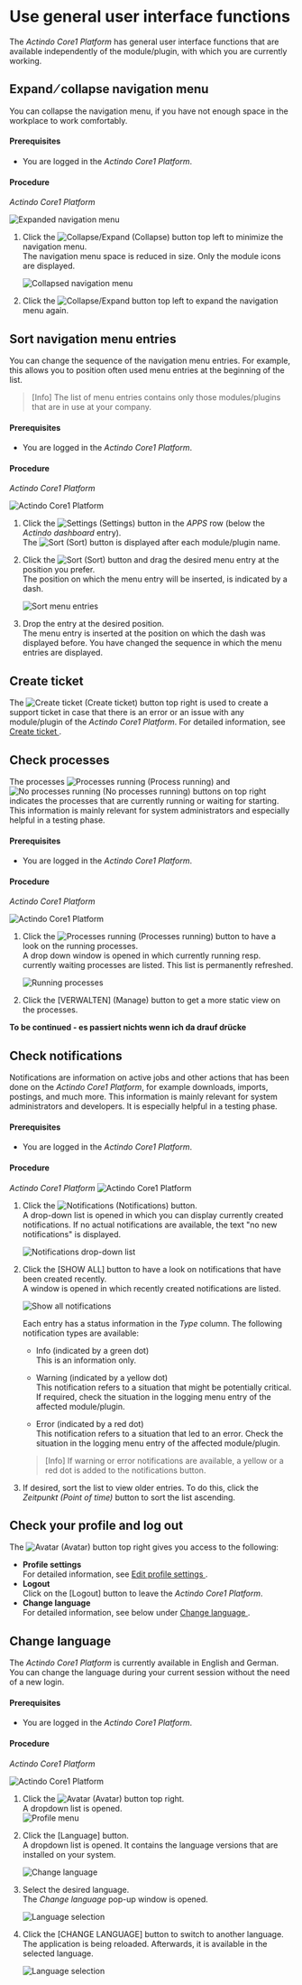 # Use general user interface functions

The *Actindo Core1 Platform* has general user interface functions that are available independently of the module/plugin, with which you are currently working.


## Expand &frasl; collapse navigation menu
You can collapse the navigation menu, if you have not enough space in the workplace to work comfortably.

#### Prerequisites
- You are logged in the *Actindo Core1 Platform*.

#### Procedure

*Actindo Core1 Platform*

![Expanded navigation menu](../../Assets/Screenshots/Core1Platform/UsingCore1/ExpandedNavBar.png "[Expanded navigation menu]")   

1. Click the ![Collapse/Expand](../../Assets/Icons/CollapseExpand02.png "[Collapse/Expand]") (Collapse) button top left to minimize the navigation menu.   
The navigation menu space is reduced in size. Only the module icons are displayed.

    ![Collapsed navigation menu](../../Assets/Screenshots/Core1Platform/UsingCore1/CollapsedNavBar.png "[Collapsed navigation menu]")

2. Click the ![Collapse/Expand](../../Assets/Icons/CollapseExpand02.png "[Collapse/Expand]") button top left to expand the navigation menu again.

## Sort navigation menu entries
You can change the sequence of the navigation menu entries. For example, this allows you to position often used menu entries at the beginning of the list.   
 > [Info] The list of menu entries contains only those modules/plugins that are in use at your company.

 #### Prerequisites
- You are logged in the *Actindo Core1 Platform*. 

#### Procedure
*Actindo Core1 Platform*

![Actindo Core1 Platform](../../Assets/Screenshots/Core1Platform/Core1.png "[Actindo Core1 Platform]")

1. Click the ![Settings](../../Assets/Icons/Settings03.png "[Settings]") (Settings) button in the *APPS* row (below the *Actindo dashboard* entry).   
The ![Sort](../../Assets/Icons/Sort04.png "[Sort]") (Sort) button is displayed after each module/plugin name.  
2. Click the ![Sort](../../Assets/Icons/Sort04.png "[Sort]") (Sort) button and drag the desired menu entry at the position you prefer.   
The position on which the menu entry will be inserted, is indicated by a dash. 

    ![Sort menu entries](../../Assets/Screenshots/Core1Platform/UsingCore1/SortApps.png "[Sort menu entries]")  

3. Drop the entry at the desired position.  
 The menu entry is inserted at the position on which the dash was displayed before. You have changed the sequence in which the menu entries are displayed.


## Create ticket 

The ![Create ticket](../../Assets/Icons/CreateTicket.png "[Create ticket]") (Create ticket) button top right is used to create a support ticket in case that there is an error or an issue with any module/plugin of the *Actindo Core1 Platform*. For detailed information, see [Create ticket ](../HelpAndSupport/01_CreateTicket.md "Create ticket").  

## Check processes

The processes ![Processes running](../../Assets/Icons/ProcessRun.png "[Processes running]") (Process running) and ![No processes running](../../Assets/Icons/ProcessNotrun.png "[No processes running]") (No processes running) buttons on top right indicates the processes that are currently running or waiting for starting. 
This information is mainly relevant for system administrators and especially helpful in a testing phase. 

#### Prerequisites
- You are logged in the *Actindo Core1 Platform*.

#### Procedure

*Actindo Core1 Platform* 

![Actindo Core1 Platform](../../Assets/Screenshots/Core1Platform/Core1.png "[Actindo Core1 Platform]")

1. Click the ![Processes running](../../Assets/Icons/ProcessRun.png "[Processes running]") (Processes running) button to have a look on the running processes.   
A drop down window is opened in which currently running resp. currently waiting processes are listed. This list is permanently refreshed.  

    ![Running processes](../../Assets/Screenshots/Core1Platform/UsingCore1/RunningProcesses.png "[Running processes]")

2. Click the [VERWALTEN] (Manage) button to get a more static view on the processes.

**To be continued - es passiert nichts wenn ich da drauf drücke**

## Check notifications

Notifications are information on active jobs and other actions that has been done on the *Actindo Core1 Platform*, for example downloads, imports, postings, and much more. 
This information is mainly relevant for system administrators and developers. It is especially helpful in a testing phase.  

#### Prerequisites

- You are logged in the *Actindo Core1 Platform*.


#### Procedure

*Actindo Core1 Platform* 
![Actindo Core1 Platform](../../Assets/Screenshots/Core1Platform/Core1.png "[Actindo Core1 Platform]")   

1. Click the ![Notifications](../../Assets/Icons/Notifications.png "[Notifications]") (Notifications) button.   
A drop-down list is opened in which you can display currently created notifications. If no actual notifications are available, the text "no new notifications" is displayed.   

   ![Notifications drop-down list](../../Assets/Screenshots/Core1Platform/UsingCore1/Notifications.png "[Notifications drop down list]]")
2. Click the [SHOW ALL] button to have a look on notifications that have been created recently.   
A window is opened in which recently created notifications are listed. 

   ![Show all notifications](../../Assets/Screenshots/Core1Platform/UsingCore1/NotificationsShowAll.png "[Show all notifications]")   

    Each entry has a status information in the *Type* column. The following notification types are available:
   - Info (indicated by a green dot)   
     This is an information only.

   - Warning (indicated by a yellow dot)   
    This notification refers to a situation that might be potentially critical. If required, check the situation in the logging menu entry of the affected module/plugin.

   - Error (indicated by a red dot)   
    This notification refers to a situation that led to an error. Check the situation in the logging menu entry of the affected module/plugin.   

    > [Info] If warning or error notifications are available, a yellow or a red dot is added to the notifications button.   

3. If desired, sort the list to view older entries. To do this, click the *Zeitpunkt (Point of time)* button to sort the list ascending.



## Check your profile and log out

The ![Avatar](../../Assets/Icons/Avatar.png "[Avatar]") (Avatar) button top right gives you access to the following:
- **Profile settings**   
 For detailed information, see [Edit profile settings ](./ "Edit profile settings").
- **Logout**    
Click on the [Logout] button to leave the *Actindo Core1 Platform*.
- **Change language**   
For detailed information, see below under [Change language ](./03_GeneralUIFunctions.md#change-language).



## Change language

The *Actindo Core1 Platform* is currently available in English and German. You can change the language during your current session without the need of a new login.

#### Prerequisites
- You are logged in the *Actindo Core1 Platform*.

#### Procedure

*Actindo Core1 Platform*

![Actindo Core1 Platform](../../Assets/Screenshots/Core1Platform/Core1.png "[Actindo Core1 Platform]")

1. Click the ![Avatar](../../Assets/Icons/Avatar.png "[Avatar]") (Avatar) button top right.   
A dropdown list is opened.  
![Profile menu](../../Assets/Screenshots/Core1Platform/UsingCore1/Profile.png "[Profile menu]")
1. Click the [Language] button.  
    A dropdown list is opened. It contains the language versions that are installed on your system.  
     
   ![Change language](../../Assets/Screenshots/Core1Platform/UsingCore1/ProfileLanguage.png "[Change language]")

2. Select the desired language.   
The *Change language* pop-up window is opened.

     ![Language selection](../../Assets/Screenshots/Core1Platform/UsingCore1/ChangeLanguage.png "[Language selection]")

3. Click the [CHANGE LANGUAGE] button to switch to another language.  
The application is being reloaded. Afterwards, it is available in the selected language.

    ![Language selection](../../Assets/Screenshots/Core1Platform/UsingCore1/ChangeLanguageInitialize.png "[Language selection]")